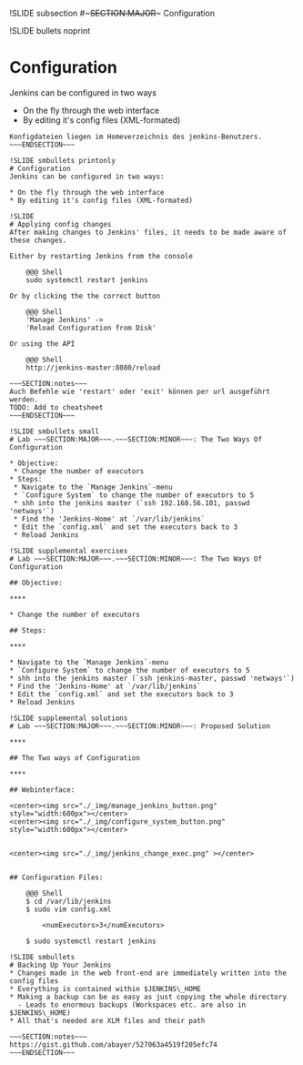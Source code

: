 !SLIDE subsection
#~~~SECTION:MAJOR~~~ Configuration

!SLIDE bullets noprint
# Configuration
Jenkins can be configured in two ways

* On the fly through the web interface
* By editing it's config files (XML-formated)

~~~SECTION:notes~~~
Konfigdateien liegen im Homeverzeichnis des jenkins-Benutzers.
~~~ENDSECTION~~~

!SLIDE smbullets printonly
# Configuration
Jenkins can be configured in two ways:

* On the fly through the web interface
* By editing it's config files (XML-formated)

!SLIDE
# Applying config changes
After making changes to Jenkins' files, it needs to be made aware of these changes.

Either by restarting Jenkins from the console

    @@@ Shell
    sudo systemctl restart jenkins

Or by clicking the the correct button

    @@@ Shell
	'Manage Jenkins' ->  
	'Reload Configuration from Disk'

Or using the API

	@@@ Shell
    http://jenkins-master:8080/reload  

~~~SECTION:notes~~~
Auch Befehle wie 'restart' oder 'exit' können per url ausgeführt werden.
TODO: Add to cheatsheet
~~~ENDSECTION~~~

!SLIDE smbullets small
# Lab ~~~SECTION:MAJOR~~~.~~~SECTION:MINOR~~~: The Two Ways Of Configuration

* Objective:
 * Change the number of executors
* Steps:
 * Navigate to the `Manage Jenkins`-menu
 * `Configure System` to change the number of executors to 5
 * shh into the jenkins master (`ssh 192.168.56.101, passwd 'netways'`)
 * Find the 'Jenkins-Home' at `/var/lib/jenkins`
 * Edit the `config.xml` and set the executors back to 3
 * Reload Jenkins

!SLIDE supplemental exercises
# Lab ~~~SECTION:MAJOR~~~.~~~SECTION:MINOR~~~: The Two Ways Of Configuration

## Objective:

****

* Change the number of executors

## Steps:

****

* Navigate to the `Manage Jenkins`-menu
* `Configure System` to change the number of executors to 5
* shh into the jenkins master (`ssh jenkins-master, passwd 'netways'`)
* Find the 'Jenkins-Home' at `/var/lib/jenkins`
* Edit the `config.xml` and set the executors back to 3
* Reload Jenkins

!SLIDE supplemental solutions
# Lab ~~~SECTION:MAJOR~~~.~~~SECTION:MINOR~~~: Proposed Solution

****

## The Two ways of Configuration

****

## Webinterface:

<center><img src="./_img/manage_jenkins_button.png" style="width:600px"></center>
<center><img src="./_img/configure_system_button.png" style="width:600px"></center>


<center><img src="./_img/jenkins_change_exec.png" ></center>


## Configuration Files:

    @@@ Shell
    $ cd /var/lib/jenkins
    $ sudo vim config.xml

        <numExecutors>3</numExecutors>

    $ sudo systemctl restart jenkins

!SLIDE smbullets
# Backing Up Your Jenkins
* Changes made in the web front-end are immediately written into the config files
* Everything is contained within $JENKINS\_HOME
* Making a backup can be as easy as just copying the whole directory
  - Leads to enormous backups (Workspaces etc. are also in $JENKINS\_HOME)
* All that's needed are XLM files and their path

~~~SECTION:notes~~~
https://gist.github.com/abayer/527063a4519f205efc74
~~~ENDSECTION~~~
